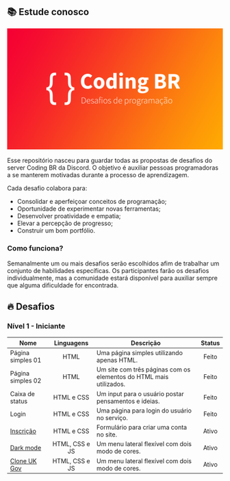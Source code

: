 ## :books: Estude conosco

![Banner Conding Br](./banner.png)

Esse repositório nasceu para guardar todas as propostas de desafios
do server Coding BR da Discord. O objetivo é auxiliar pessoas programadoras
a se manterem motivadas durante a processo de aprendizagem.

Cada desafio colabora para:

- Consolidar e aperfeiçoar conceitos de programação;
- Oportunidade de experimentar novas ferramentas;
- Desenvolver proatividade e empatia;
- Elevar a percepção de progresso;
- Construir um bom portfólio.

### Como funciona?
Semanalmente um ou mais desafios serão escolhidos afim de trabalhar um conjunto de habilidades específicas.
Os participantes farão os desafios individualmente, mas a comunidade estará disponível para auxiliar sempre
que alguma dificuldade for encontrada.

## :fire: Desafios

### Nível 1 - Iniciante
|       Nome      | Linguagens  | Descrição                                            | Status                |
|---------------|:------------:|------------------------------------------------------|:-----------------------:|
| Página simples 01 |    HTML    | Uma página simples utilizando apenas HTML.| Feito |
| Página simples 02 |    HTML    | Um site com três páginas com os elementos do HTML mais utilizados.| Feito |
| Caixa de status | HTML e CSS | Um input para o usuário postar pensamentos e ideias.| Feito |
| Login | HTML e CSS | Uma página para login do usuário no serviço.| Feito|
| [Inscrição](./projetos/inscricao.md) | HTML e CSS | Formulário para criar uma conta no site.| Ativo |
| [Dark mode](./projetos/dark-mode.md) | HTML, CSS e JS | Um menu lateral flexível com dois modo de cores.| Ativo|
| [Clone UK Gov](./projetos/clone-uk-gov.md) | HTML, CSS e JS | Um menu lateral flexível com dois modo de cores.| Ativo|